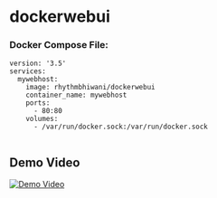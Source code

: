 # dockerwebui

### Docker Compose File:
```
version: '3.5'
services:
  mywebhost:
    image: rhythmbhiwani/dockerwebui
    container_name: mywebhost
    ports:
      - 80:80
    volumes:
      - /var/run/docker.sock:/var/run/docker.sock
    
```

## Demo Video

[![Demo Video](https://img.youtube.com/vi/y3rHGgTeFCY/0.jpg)](https://www.youtube.com/watch?v=y3rHGgTeFCY)
